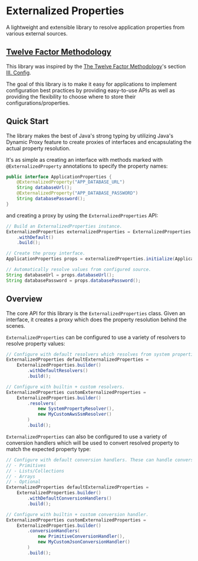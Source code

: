# Externalized Properties
A lightweight and extensible library to resolve application properties from various external sources.


## [Twelve Factor Methodology](https://12factor.net)
This library was inspired by the [The Twelve Factor Methodology](https://12factor.net)'s section [III. Config](https://12factor.net/config).  

The goal of this library is to make it easy for applications to implement configuration best practices by providing easy-to-use APIs as well as providing the flexibility to choose where to store their configurations/properties. 

## Quick Start

The library makes the best of Java's strong typing by utilizing Java's Dynamic Proxy feature to create proxies of interfaces and encapsulating the actual property resolution.

It's as simple as creating an interface with methods marked with `@ExternalizedProperty` annotations to specify the property names:
```java
public interface ApplicationProperties {
    @ExternalizedProperty("APP_DATABASE_URL")
    String databaseUrl();
    @ExternalizedProperty("APP_DATABASE_PASSWORD")
    String databasePassword();
}
```
and creating a proxy by using the `ExternalizedProperties` API:

```java 
// Build an ExternalizedProperties instance.
ExternalizedProperties externalizedProperties = ExternalizedProperties.builder()
    .withDefault()
    .build();

// Create the proxy interface.
ApplicationProperties props = externalizedProperties.initialize(ApplicationProperties.class);

// Automatically resolve values from configured source.
String databaseUrl = props.databaseUrl();
String databasePassword = props.databasePassword();
```

## Overview

The core API for this library is the `ExternalizedProperties` class. Given an interface, it creates a proxy which does the property resolution behind the scenes.

`ExternalizedProperties` can be configured to use a variety of resolvers to resolve property values:

```java
// Configure with default resolvers which resolves from system properties and/or environment variables.
ExternalizedProperties defaultExternalizedProperties = 
    ExternalizedProperties.builder()
        .withDefaultResolvers()
        .build();

// Configure with builtin + custom resolvers.
ExternalizedProperties customExternalizedProperties = 
    ExternalizedProperties.builder()
        .resolvers(
            new SystemPropertyResolver(),
            new MyCustomAwsSsmResolver()
        )
        .build();
```

`ExternalizedProperties` can also be configured to use a variety of conversion handlers which will be used to convert resolved property to match the expected property type:

```java
// Configure with default conversion handlers. These can handle conversion of property values to the ff types:
// - Primitives
// - Lists/Collections
// - Arrays
// - Optional
ExternalizedProperties defaultExternalizedProperties = 
    ExternalizedProperties.builder()
        .withDefaultConversionHandlers()
        .build();

// Configure with builtin + custom conversion handler.
ExternalizedProperties customExternalizedProperties = 
    ExternalizedProperties.builder()
        .conversionHandlers(
            new PrimitiveConversionHandler(),
            new MyCustomJsonConversionHandler()
        )
        .build();
```